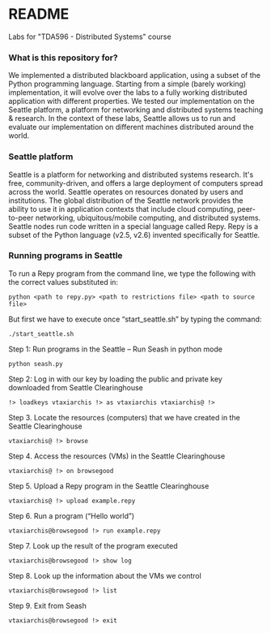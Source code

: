 # README #

Labs for "TDA596 - Distributed Systems" course

### What is this repository for? ###

We implemented a distributed blackboard application, using a subset of the Python programming language. Starting from a simple (barely working) implementation, it will evolve over the labs to a fully working distributed application with different properties. We tested our implementation on the Seattle platform, a platform for networking and distributed systems teaching & research. In the context of these labs, Seattle allows us to run and evaluate our implementation on different machines distributed around the world.

### Seattle platform ###

Seattle is a platform for networking and distributed systems research. It's free, community-driven, and offers a large deployment of computers spread across the world. Seattle operates on resources donated by users and institutions. The global distribution of the Seattle network provides the ability to use it in application contexts that include cloud computing, peer-to-peer networking, ubiquitous/mobile computing, and distributed systems. Seattle nodes run code written in a special language called Repy. Repy is a subset of the Python language (v2.5, v2.6) invented specifically for Seattle.

### Running programs in Seattle ###

To run a Repy program from the command line, we type the following with the correct values substituted in:
```
python <path to repy.py> <path to restrictions file> <path to source file>
```

But first we have to execute once “start_seattle.sh” by typing the command:
```
./start_seattle.sh
```

Step 1: Run programs in the Seattle – Run Seash in python mode
```
python seash.py
```

Step 2: Log in with our key by loading the public and private key downloaded from Seattle Clearinghouse
```
!> loadkeys vtaxiarchis !> as vtaxiarchis vtaxiarchis@ !>
```

Step 3. Locate the resources (computers) that we have created in the Seattle Clearinghouse
```
vtaxiarchis@ !> browse
```

Step 4. Access the resources (VMs) in the Seattle Clearinghouse
```
vtaxiarchis@ !> on browsegood
```

Step 5. Upload a Repy program in the Seattle Clearinghouse
```
vtaxiarchis@ !> upload example.repy
```

Step 6. Run a program (“Hello world”)
```
vtaxiarchis@browsegood !> run example.repy
```

Step 7. Look up the result of the program executed
```
vtaxiarchis@browsegood !> show log
```

Step 8. Look up the information about the VMs we control
```
vtaxiarchis@browsegood !> list
```

Step 9. Exit from Seash
```
vtaxiarchis@browsegood !> exit
```
